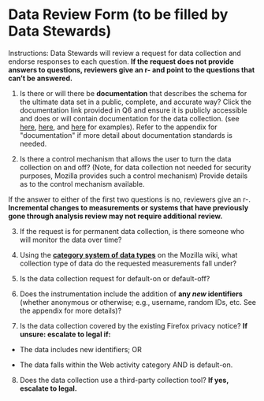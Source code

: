 # Data Review Form (to be filled by Data Stewards)

Instructions: Data Stewards will review a request for data collection and endorse responses to each question. **If the request does not provide answers to questions, reviewers give an r- and point to the questions that can’t be answered.**

1) Is there or will there be **documentation** that describes the schema for the ultimate data set in a public, complete, and accurate way? Click the documentation link provided in Q6 and ensure it is publicly accessible and does or will contain documentation for the data collection. (see [here](https://github.com/mozilla/activity-stream/blob/master/docs/v2-system-addon/data_dictionary.md), [here](https://github.com/mozilla-mobile/focus/wiki/Install-and-event-tracking-with-the-Adjust-SDK), and [here](https://firefox-source-docs.mozilla.org/toolkit/components/telemetry/telemetry/index.html) for examples).  Refer to the appendix for "documentation" if more detail about documentation standards is needed.

2) Is there a control mechanism that allows the user to turn the data collection on and off? (Note, for data collection not needed for security purposes, Mozilla provides such a control mechanism) Provide details as to the control mechanism available.

If the answer to either of the first two questions is no, reviewers give an r-. **Incremental changes to measurements or systems that have previously gone through analysis review may not require additional review.**

3) If the request is for permanent data collection, is there someone who will monitor the data over time?

4) Using the **[category system of data types](https://wiki.mozilla.org/Data_Collection)** on the Mozilla wiki, what collection type of data do the requested measurements fall under?

5) Is the data collection request for default-on or default-off?

6) Does the instrumentation include the addition of **any *new* identifiers** (whether anonymous or otherwise; e.g., username, random IDs, etc.  See the appendix for more details)?

7) Is the data collection covered by the existing Firefox privacy notice? **If unsure: escalate to legal if:**

* The data includes new identifiers; OR

* The data falls within the Web activity category AND is default-on.

8) Does the data collection use a third-party collection tool? **If yes, escalate to legal.**
